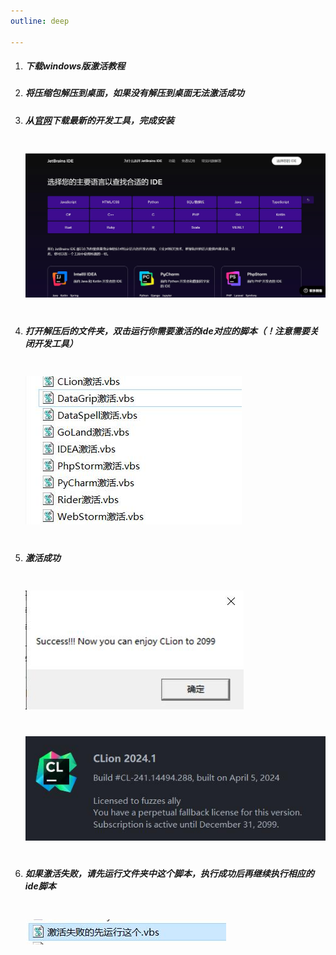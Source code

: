 ```yaml
---
outline: deep

---
```



1. ##### 下载windows版激活教程

2. ##### 将压缩包解压到桌面，如果没有解压到桌面无法激活成功

3. ##### 从[官网](https://www.jetbrains.com.cn/ides/#choose-your-ide)下载最新的开发工具，完成安装

   <img style="margin: 20px 0" src=".vitepress/public/download.jpg">

4. ##### 打开解压后的文件夹，双击运行你需要激活的ide对应的脚本（！注意需要关闭开发工具）

   <img style="margin: 20px 0" src=".vitepress/public/active.jpg">

5. ##### 激活成功

   <img style="margin: 20px 0" src=".vitepress/public/success.jpg">
   
   <img style="margin: 20px 0" src=".vitepress/public/success1.jpg">

6. ##### 如果激活失败，请先运行文件夹中这个脚本，执行成功后再继续执行相应的ide脚本

   <img style="margin: 20px 0" src=".vitepress/public/fail.jpg">